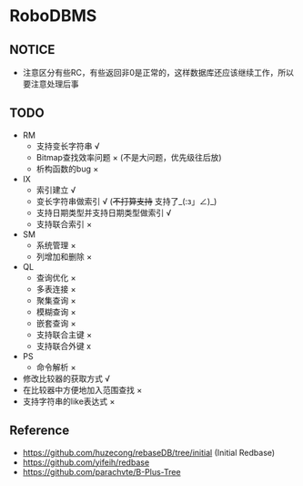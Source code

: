 # RoboDBMS
## NOTICE
 - 注意区分有些RC，有些返回非0是正常的，这样数据库还应该继续工作，所以要注意处理后事
## TODO
 - RM
    - 支持变长字符串 √
    - Bitmap查找效率问题 × (不是大问题，优先级往后放)
    - 析构函数的bug ×
 - IX
    - 索引建立 √
    - 变长字符串做索引 √ (~~不打算支持~~ 支持了_(:з」∠)_)
    - 支持日期类型并支持日期类型做索引 √
    - 支持联合索引 ×
 - SM
    - 系统管理 ×
    - 列增加和删除 ×
 - QL
    - 查询优化 ×
    - 多表连接 ×
    - 聚集查询 ×
    - 模糊查询 ×
    - 嵌套查询 ×
    - 支持联合主键 ×
    - 支持联合外键 x
 - PS
    - 命令解析 ×
 - 修改比较器的获取方式 √
 - 在比较器中方便地加入范围查找 ×
 - 支持字符串的like表达式 ×
## Reference
 - https://github.com/huzecong/rebaseDB/tree/initial (Initial Redbase)
 - https://github.com/yifeih/redbase
 - https://github.com/parachvte/B-Plus-Tree
 
